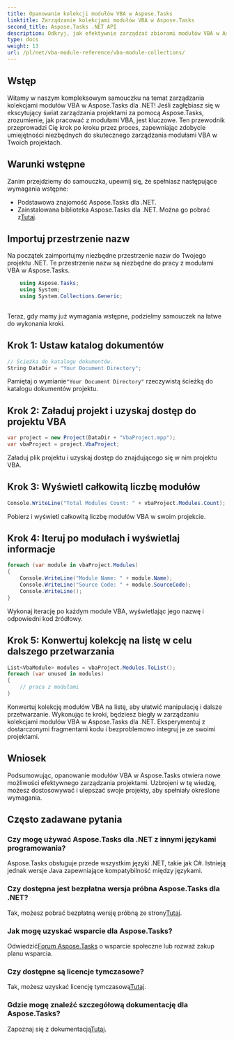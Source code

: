 ```yaml
---
title: Opanowanie kolekcji modułów VBA w Aspose.Tasks
linktitle: Zarządzanie kolekcjami modułów VBA w Aspose.Tasks
second_title: Aspose.Tasks .NET API
description: Odkryj, jak efektywnie zarządzać zbiorami modułów VBA w Aspose.Tasks dla .NET. Przewodnik krok po kroku umożliwiający bezproblemową integrację z Twoimi projektami.
type: docs
weight: 13
url: /pl/net/vba-module-reference/vba-module-collections/
---
```

## Wstęp
Witamy w naszym kompleksowym samouczku na temat zarządzania kolekcjami modułów VBA w Aspose.Tasks dla .NET! Jeśli zagłębiasz się w ekscytujący świat zarządzania projektami za pomocą Aspose.Tasks, zrozumienie, jak pracować z modułami VBA, jest kluczowe. Ten przewodnik przeprowadzi Cię krok po kroku przez proces, zapewniając zdobycie umiejętności niezbędnych do skutecznego zarządzania modułami VBA w Twoich projektach.
## Warunki wstępne
Zanim przejdziemy do samouczka, upewnij się, że spełniasz następujące wymagania wstępne:
- Podstawowa znajomość Aspose.Tasks dla .NET.
-  Zainstalowana biblioteka Aspose.Tasks dla .NET. Można go pobrać z[Tutaj](https://releases.aspose.com/tasks/net/).
## Importuj przestrzenie nazw
Na początek zaimportujmy niezbędne przestrzenie nazw do Twojego projektu .NET. Te przestrzenie nazw są niezbędne do pracy z modułami VBA w Aspose.Tasks.
```csharp
    using Aspose.Tasks;
    using System;
    using System.Collections.Generic;
    
```
Teraz, gdy mamy już wymagania wstępne, podzielmy samouczek na łatwe do wykonania kroki.
## Krok 1: Ustaw katalog dokumentów
```csharp
// Ścieżka do katalogu dokumentów.
String DataDir = "Your Document Directory";
```
 Pamiętaj o wymianie`"Your Document Directory"` rzeczywistą ścieżką do katalogu dokumentów projektu.
## Krok 2: Załaduj projekt i uzyskaj dostęp do projektu VBA
```csharp
var project = new Project(DataDir + "VbaProject.mpp");
var vbaProject = project.VbaProject;
```
Załaduj plik projektu i uzyskaj dostęp do znajdującego się w nim projektu VBA.
## Krok 3: Wyświetl całkowitą liczbę modułów
```csharp
Console.WriteLine("Total Modules Count: " + vbaProject.Modules.Count);
```
Pobierz i wyświetl całkowitą liczbę modułów VBA w swoim projekcie.
## Krok 4: Iteruj po modułach i wyświetlaj informacje
```csharp
foreach (var module in vbaProject.Modules)
{
    Console.WriteLine("Module Name: " + module.Name);
    Console.WriteLine("Source Code: " + module.SourceCode);
    Console.WriteLine();
}
```
Wykonaj iterację po każdym module VBA, wyświetlając jego nazwę i odpowiedni kod źródłowy.
## Krok 5: Konwertuj kolekcję na listę w celu dalszego przetwarzania
```csharp
List<VbaModule> modules = vbaProject.Modules.ToList();
foreach (var unused in modules)
{
    // praca z modułami
}
```
Konwertuj kolekcję modułów VBA na listę, aby ułatwić manipulację i dalsze przetwarzanie.
Wykonując te kroki, będziesz biegły w zarządzaniu kolekcjami modułów VBA w Aspose.Tasks dla .NET. Eksperymentuj z dostarczonymi fragmentami kodu i bezproblemowo integruj je ze swoimi projektami.
## Wniosek
Podsumowując, opanowanie modułów VBA w Aspose.Tasks otwiera nowe możliwości efektywnego zarządzania projektami. Uzbrojeni w tę wiedzę, możesz dostosowywać i ulepszać swoje projekty, aby spełniały określone wymagania.
## Często zadawane pytania
### Czy mogę używać Aspose.Tasks dla .NET z innymi językami programowania?
Aspose.Tasks obsługuje przede wszystkim języki .NET, takie jak C#. Istnieją jednak wersje Java zapewniające kompatybilność między językami.
### Czy dostępna jest bezpłatna wersja próbna Aspose.Tasks dla .NET?
 Tak, możesz pobrać bezpłatną wersję próbną ze strony[Tutaj](https://releases.aspose.com/).
### Jak mogę uzyskać wsparcie dla Aspose.Tasks?
 Odwiedzić[Forum Aspose.Tasks](https://forum.aspose.com/c/tasks/15) o wsparcie społeczne lub rozważ zakup planu wsparcia.
### Czy dostępne są licencje tymczasowe?
 Tak, możesz uzyskać licencję tymczasową[Tutaj](https://purchase.aspose.com/temporary-license/).
### Gdzie mogę znaleźć szczegółową dokumentację dla Aspose.Tasks?
 Zapoznaj się z dokumentacją[Tutaj](https://reference.aspose.com/tasks/net/).
